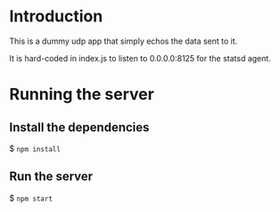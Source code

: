 # Introduction

This is a dummy udp app that simply echos the data sent to it.

It is hard-coded in index.js to listen to 0.0.0.0:8125 for the statsd agent.

# Running the server

## Install the dependencies
$ `npm install`

## Run the server
$ `npm start`